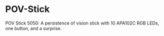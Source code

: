 # POV-Stick

POV Stick 5050: A persistence of vision stick with 10 APA102C RGB LEDs, one button, and a surprise.



